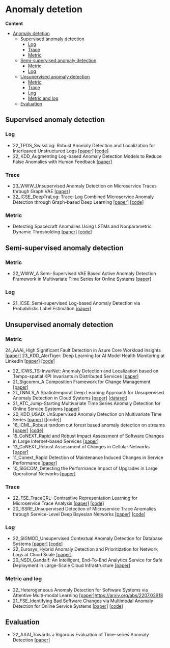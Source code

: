 # Anomaly detetion 

**Content**
- [Anomaly detetion](#anomaly-detetion)
  - [Supervised anomaly detection](#supervised-anomaly-detection)
    - [Log](#log)
    - [Trace](#trace)
    - [Metric](#metric)
  - [Semi-supervised anomaly detection](#semi-supervised-anomaly-detection)
    - [Metric](#metric-1)
    - [Log](#log-1)
  - [Unsupervised anomaly detection](#unsupervised-anomaly-detection)
    - [Metric](#metric-2)
    - [Trace](#trace-1)
    - [Log](#log-2)
    - [Metric and log](#metric-and-log)
  - [Evaluation](#evaluation)

## Supervised anomaly detection

### Log
- 22_TPDS_SwissLog: Robust Anomaly Detection and Localization for Interleaved Unstructured Logs [[paper]](https://ieeexplore.ieee.org/abstract/document/9744513/) [[code]](https://github.com/IntelligentDDS/SwissLog)
- 22_KDD_Augmenting Log-based Anomaly Detection Models to Reduce False Anomalies with Human Feedback [[paper]](https://dl.acm.org/doi/abs/10.1145/3534678.3539106)

### Trace
- 23_WWW_Unsupervised Anomaly Detection on Microservice Traces through Graph VAE [[paper]](https://netman.aiops.org/wp-content/uploads/2023/02/TraceVAE.pdf) 
- 22_ICSE_DeepTraLog: Trace-Log Combined Microservice Anomaly Detection through Graph-based Deep Learning [[paper]](https://cspengxin.github.io/publications/icse22-DeepTraLog.pdf) [[code]](https://fudanselab.github.io/DeepTraLog/)

### Metric
- Detecting Spacecraft Anomalies Using LSTMs and Nonparametric Dynamic Thresholding [[paper]](https://arxiv.org/abs/1802.04431) [[code]](https://github.com/khundman/telemanom)


## Semi-supervised anomaly detection
### Metric
- 22_WWW_A Semi-Supervised VAE Based Active Anomaly Detection Framework in Multivariate Time Series for Online Systems [[paper]](https://dl.acm.org/doi/10.1145/3485447.3511984)

### Log
- 21_ICSE_Semi-supervised Log-based Anomaly Detection via Probabilistic Label Estimation [[paper]](https://ieeexplore.ieee.org/document/9401970)

## Unsupervised anomaly detection

### Metric
24_AAAI_High Significant Fault Detection in Azure Core Workload Insights [[paper]](https://ojs.aaai.org/index.php/AAAI/article/view/30312)
23_KDD_AlerTiger: Deep Learning for AI Model Health Monitoring at LinkedIn [[paper]](https://arxiv.org/abs/2306.01977) [[code]](https://github.com/linkedin/AlerTiger/blob/main/alertiger/src/features.py)
- 22_ICWS_TS-InvarNet: Anomaly Detection and Localization based on Tempo-spatial KPI Invariants in Distributed Services [[paper]](https://yuxiaoba.github.io/publication/tsinvarnet22/tsInvarNet22.pdf)
- 21_Sigcomm_A Composition Framework for Change Management [[paper]](https://dl.acm.org/doi/abs/10.1145/3452296.3472901)
- 21_TNNLS_A Spatiotemporal Deep Learning Approach for Unsupervised Anomaly Detection in Cloud Systems [[paper]](https://ieeexplore.ieee.org/document/9228885) [[dataset]](https://github.com/IntelligentDDS/TopoMAD)
- 21_ATC_Jump-Starting Multivariate Time Series Anomaly Detection for Online Service Systems [[paper]](https://www.usenix.org/system/files/atc21-ma.pdf)
- 20_KDD_USAD: UnSupervised Anomaly Detection on Multivariate Time Series [[paper]](https://dl.acm.org/doi/10.1145/3394486.3403392) [[code]]
- 16_ICML_Robust random cut forest based anomaly detection on streams [[paper]](https://proceedings.mlr.press/v48/guha16.pdf) [[code]](https://klabum.github.io/rrcf/)
- 15_CoNEXT_Rapid and Robust Impact Assessment of Software Changes in Large Internet-based Services [[paper]](https://conferences2.sigcomm.org/co-next/2015/img/papers/conext15-final2.pdf)
- 13_CoNEXT_Robust Assessment of Changes in Cellular Networks [[paper]](https://dl.acm.org/doi/abs/10.1145/2535372.2535382)
- 11_Conext_Rapid Detection of Maintenance Induced Changes in Service Performance [[paper]](https://www.cs.utexas.edu/~yzhang/papers/prism-conext11.pdf)
- 10_SIGCOM_Detecting the Performance Impact of Upgrades in Large Operational Networks [[paper]](https://www.cs.utexas.edu/~yzhang/papers/mercury-sigc10.pdf)

### Trace

- 22_FSE_TraceCRL: Contrastive Representation Learning for Microservice Trace Analysis [[paper]](https://dl.acm.org/doi/pdf/10.1145/3540250.3549146) [[code]](https://fudanselab.github.io/TraceCRL/)
- 20_ISSRE_Unsupervised Detection of Microservice Trace Anomalies through Service-Level Deep Bayesian Networks [[paper]](https://ieeexplore.ieee.org/stamp/stamp.jsp?tp=&arnumber=9251058) [[code]](https://github.com/NetManAIOps/TraceAnomaly)


### Log
- 22_SIGMOD_Unsupervised Contextual Anomaly Detection for Database Systems [[paper]](https://dbgroup.cs.tsinghua.edu.cn/ligl/papers/anomaly-detection-sigmod2022.pdf) [[code]](https://github.com/UCAD3/core.)
- 22_Eurosys_Hybrid Anomaly Detection and Prioritization for Network Logs at Cloud Scale [[paper]](https://dl.acm.org/doi/10.1145/3492321.3519566)
- 20_NSDI_Gandalf: An Intelligent, End-To-End Analytics Service for Safe Deployment in Large-Scale Cloud Infrastructure [[paper]](https://www.usenix.org/conference/nsdi20/presentation/li)

### Metric and log
- 22_Heterogeneous Anomaly Detection for Software Systems via Attentive Multi-modal Learning [[paper]]()https://arxiv.org/abs/2207.02918
- 21_FSE_Identifying Bad Software Changes via Multimodal Anomaly Detection for Online Service Systems [[paper]](https://dl.acm.org/doi/pdf/10.1145/3468264.3468543) [[code]](https://github.com/FSEwork/SCWarn)


## Evaluation

- 22_AAAI_Towards a Rigorous Evaluation of Time-series Anomaly Detection [[paper](https://arxiv.org/pdf/2109.05257.pdf)]

